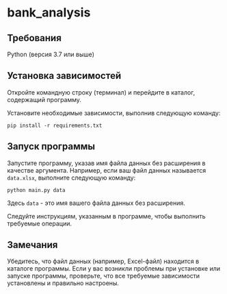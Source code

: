# bank_analysis

## Требования
Python (версия 3.7 или выше)

## Установка зависимостей

Откройте командную строку (терминал) и перейдите в каталог, содержащий программу.

Установите необходимые зависимости, выполнив следующую команду:
```commandline
pip install -r requirements.txt
```

## Запуск программы
Запустите программу, указав имя файла данных без расширения в качестве аргумента. Например, если ваш файл данных называется `data.xlsx`, выполните следующую команду:
```commandline
python main.py data
```

Здесь `data` - это имя вашего файла данных без расширения.

Следуйте инструкциям, указанным в программе, чтобы выполнить требуемые операции.

## Замечания

Убедитесь, что файл данных (например, Excel-файл) находится в каталоге программы.
Если у вас возникли проблемы при установке или запуске программы, проверьте, что все требуемые зависимости установлены и правильно настроены.